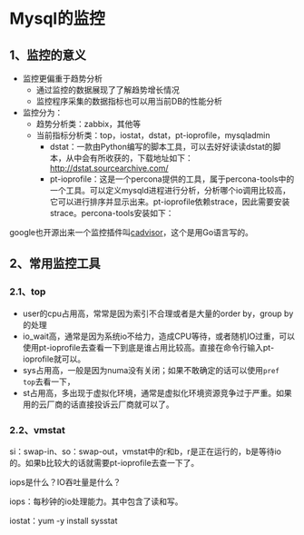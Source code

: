 # Mysql的监控

## 1、监控的意义

- 监控更偏重于趋势分析
  - 通过监控的数据展现了了解趋势增长情况
  - 监控程序采集的数据指标也可以用当前DB的性能分析
- 监控分为：
  - 趋势分析类：zabbix，其他等
  - 当前指标分析类：top，iostat，dstat，pt-ioprofile，mysqladmin
    - dstat：一款由Python编写的脚本工具，可以去好好读读dstat的脚本，从中会有所收获的，下载地址如下：http://dstat.sourcearchive.com/
    - pt-ioprofile：这是一个percona提供的工具，属于percona-tools中的一个工具。可以定义mysqld进程进行分析，分析哪个io调用比较高，它可以进行排序并显示出来。pt-ioprofile依赖strace，因此需要安装strace。percona-tools安装如下：



google也开源出来一个监控插件叫[cadvisor](https://github.com/google/cadvisor)，这个是用Go语言写的。

## 2、常用监控工具

### 2.1、top

- user的cpu占用高，常常是因为索引不合理或者是大量的order by，group by的处理
- io_wait高，通常是因为系统io不给力，造成CPU等待，或者随机IO过重，可以使用pt-ioprofile去查看一下到底是谁占用比较高。直接在命令行输入pt-ioprofile就可以。
- sys占用高，一般是因为numa没有关闭；如果不敢确定的话可以使用`pref top`去看一下，
- st占用高，多出现于虚拟化环境，通常是虚拟化环境资源竞争过于严重。如果用的云厂商的话直接投诉云厂商就可以了。

### 2.2、vmstat

si：swap-in、so：swap-out，vmstat中的r和b，r是正在运行的，b是等待io的。如果b比较大的话就需要pt-ioprofile去查一下了。



iops是什么？IO吞吐量是什么？

iops：每秒钟的io处理能力。其中包含了读和写。

iostat：yum -y install sysstat